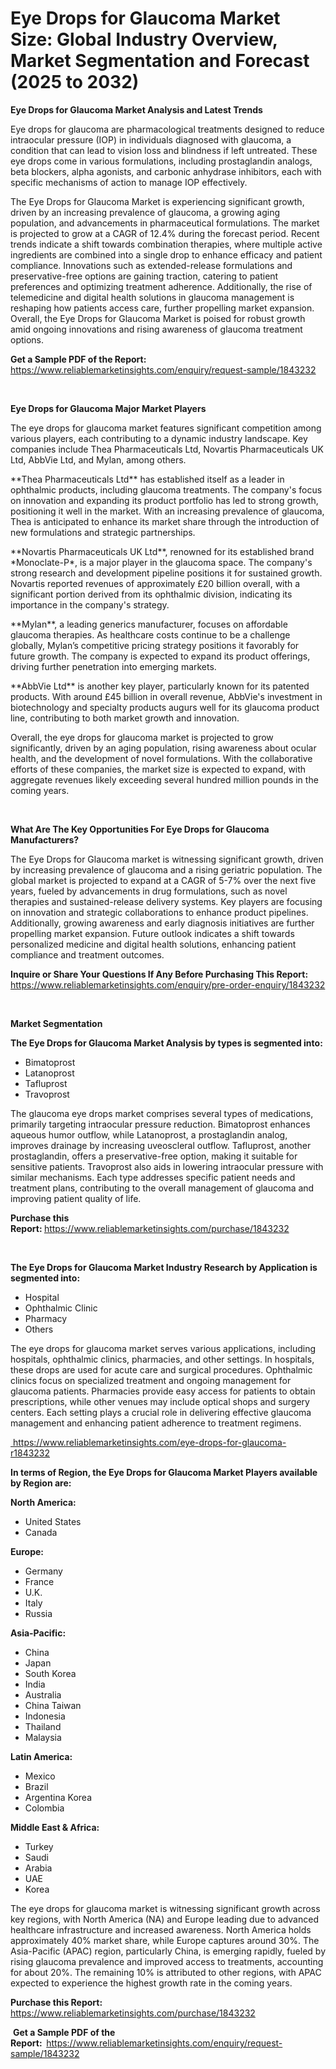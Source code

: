 <p><h1>Eye Drops for Glaucoma Market Size: Global Industry Overview, Market Segmentation and Forecast (2025 to 2032)</h1></p><p><strong>Eye Drops for Glaucoma Market Analysis and Latest Trends</strong></p>
<p><p>Eye drops for glaucoma are pharmacological treatments designed to reduce intraocular pressure (IOP) in individuals diagnosed with glaucoma, a condition that can lead to vision loss and blindness if left untreated. These eye drops come in various formulations, including prostaglandin analogs, beta blockers, alpha agonists, and carbonic anhydrase inhibitors, each with specific mechanisms of action to manage IOP effectively.</p><p>The Eye Drops for Glaucoma Market is experiencing significant growth, driven by an increasing prevalence of glaucoma, a growing aging population, and advancements in pharmaceutical formulations. The market is projected to grow at a CAGR of 12.4% during the forecast period. Recent trends indicate a shift towards combination therapies, where multiple active ingredients are combined into a single drop to enhance efficacy and patient compliance. Innovations such as extended-release formulations and preservative-free options are gaining traction, catering to patient preferences and optimizing treatment adherence. Additionally, the rise of telemedicine and digital health solutions in glaucoma management is reshaping how patients access care, further propelling market expansion. Overall, the Eye Drops for Glaucoma Market is poised for robust growth amid ongoing innovations and rising awareness of glaucoma treatment options.</p></p>
<p><strong>Get a Sample PDF of the Report:&nbsp;</strong> <a href="https://www.reliablemarketinsights.com/enquiry/request-sample/1843232?utm_campaign=2669&utm_medium=2&utm_source=Github&utm_content=ia&utm_term=19042025&utm_id=eye-drops-for-glaucoma">https://www.reliablemarketinsights.com/enquiry/request-sample/1843232</a></p>
<p>&nbsp;</p>
<p><strong>Eye Drops for Glaucoma Major Market Players</strong></p>
<p><p>The eye drops for glaucoma market features significant competition among various players, each contributing to a dynamic industry landscape. Key companies include Thea Pharmaceuticals Ltd, Novartis Pharmaceuticals UK Ltd, AbbVie Ltd, and Mylan, among others.</p><p>**Thea Pharmaceuticals Ltd** has established itself as a leader in ophthalmic products, including glaucoma treatments. The company's focus on innovation and expanding its product portfolio has led to strong growth, positioning it well in the market. With an increasing prevalence of glaucoma, Thea is anticipated to enhance its market share through the introduction of new formulations and strategic partnerships.</p><p>**Novartis Pharmaceuticals UK Ltd**, renowned for its established brand *Monoclate-P*, is a major player in the glaucoma space. The company's strong research and development pipeline positions it for sustained growth. Novartis reported revenues of approximately £20 billion overall, with a significant portion derived from its ophthalmic division, indicating its importance in the company's strategy.</p><p>**Mylan**, a leading generics manufacturer, focuses on affordable glaucoma therapies. As healthcare costs continue to be a challenge globally, Mylan’s competitive pricing strategy positions it favorably for future growth. The company is expected to expand its product offerings, driving further penetration into emerging markets.</p><p>**AbbVie Ltd** is another key player, particularly known for its patented products. With around £45 billion in overall revenue, AbbVie's investment in biotechnology and specialty products augurs well for its glaucoma product line, contributing to both market growth and innovation.</p><p>Overall, the eye drops for glaucoma market is projected to grow significantly, driven by an aging population, rising awareness about ocular health, and the development of novel formulations. With the collaborative efforts of these companies, the market size is expected to expand, with aggregate revenues likely exceeding several hundred million pounds in the coming years.</p></p>
<p>&nbsp;</p>
<p><strong>What Are The Key Opportunities For Eye Drops for Glaucoma Manufacturers?</strong></p>
<p><p>The Eye Drops for Glaucoma market is witnessing significant growth, driven by increasing prevalence of glaucoma and a rising geriatric population. The global market is projected to expand at a CAGR of 5-7% over the next five years, fueled by advancements in drug formulations, such as novel therapies and sustained-release delivery systems. Key players are focusing on innovation and strategic collaborations to enhance product pipelines. Additionally, growing awareness and early diagnosis initiatives are further propelling market expansion. Future outlook indicates a shift towards personalized medicine and digital health solutions, enhancing patient compliance and treatment outcomes.</p></p>
<p><strong>Inquire or Share Your Questions If Any Before Purchasing This Report:</strong> <a href="https://www.reliablemarketinsights.com/enquiry/pre-order-enquiry/1843232?utm_campaign=2669&utm_medium=2&utm_source=Github&utm_content=ia&utm_term=19042025&utm_id=eye-drops-for-glaucoma">https://www.reliablemarketinsights.com/enquiry/pre-order-enquiry/1843232</a></p>
<p>&nbsp;</p>
<p><strong>Market Segmentation</strong></p>
<p><strong>The Eye Drops for Glaucoma Market Analysis by types is segmented into:</strong></p>
<p><ul><li>Bimatoprost</li><li>Latanoprost</li><li>Tafluprost</li><li>Travoprost</li></ul></p>
<p><p>The glaucoma eye drops market comprises several types of medications, primarily targeting intraocular pressure reduction. Bimatoprost enhances aqueous humor outflow, while Latanoprost, a prostaglandin analog, improves drainage by increasing uveoscleral outflow. Tafluprost, another prostaglandin, offers a preservative-free option, making it suitable for sensitive patients. Travoprost also aids in lowering intraocular pressure with similar mechanisms. Each type addresses specific patient needs and treatment plans, contributing to the overall management of glaucoma and improving patient quality of life.</p></p>
<p><strong>Purchase this Report:&nbsp;</strong><a href="https://www.reliablemarketinsights.com/purchase/1843232?utm_campaign=2669&utm_medium=2&utm_source=Github&utm_content=ia&utm_term=19042025&utm_id=eye-drops-for-glaucoma">https://www.reliablemarketinsights.com/purchase/1843232</a></p>
<p>&nbsp;</p>
<p><strong>The Eye Drops for Glaucoma Market Industry Research by Application is segmented into:</strong></p>
<p><ul><li>Hospital</li><li>Ophthalmic Clinic</li><li>Pharmacy</li><li>Others</li></ul></p>
<p><p>The eye drops for glaucoma market serves various applications, including hospitals, ophthalmic clinics, pharmacies, and other settings. In hospitals, these drops are used for acute care and surgical procedures. Ophthalmic clinics focus on specialized treatment and ongoing management for glaucoma patients. Pharmacies provide easy access for patients to obtain prescriptions, while other venues may include optical shops and surgery centers. Each setting plays a crucial role in delivering effective glaucoma management and enhancing patient adherence to treatment regimens.</p></p>
<p><a href="https://www.reliablemarketinsights.com/eye-drops-for-glaucoma-r1843232?utm_campaign=2669&utm_medium=2&utm_source=Github&utm_content=ia&utm_term=19042025&utm_id=eye-drops-for-glaucoma">&nbsp;https://www.reliablemarketinsights.com/eye-drops-for-glaucoma-r1843232</a></p>
<p><strong>In terms of Region, the Eye Drops for Glaucoma Market Players available by Region are:</strong></p>
<p>
    <p> <strong> North America: </strong>
        <ul>
            <li>United States</li>
            <li>Canada</li>
        </ul>
        </p> 
    <p> <strong> Europe: </strong>
        <ul>
            <li>Germany</li>
            <li>France</li>
            <li>U.K.</li>
            <li>Italy</li>
            <li>Russia</li>
        </ul>
        </p> 
    <p> <strong> Asia-Pacific: </strong>
        <ul>
            <li>China</li>
            <li>Japan</li>
            <li>South Korea</li>
            <li>India</li>
            <li>Australia</li>
            <li>China Taiwan</li>
            <li>Indonesia</li>
            <li>Thailand</li>
            <li>Malaysia</li>
        </ul>
        </p> 
    <p> <strong> Latin America: </strong>
        <ul>
            <li>Mexico</li>
            <li>Brazil</li>
            <li>Argentina Korea</li>
            <li>Colombia</li>
        </ul>
        </p> 
    <p> <strong> Middle East & Africa: </strong>
        <ul>
            <li>Turkey</li>
            <li>Saudi</li>
            <li>Arabia</li>
            <li>UAE</li>
            <li>Korea</li>
        </ul>
    </p>
    </p>
<p><p>The eye drops for glaucoma market is witnessing significant growth across key regions, with North America (NA) and Europe leading due to advanced healthcare infrastructure and increased awareness. North America holds approximately 40% market share, while Europe captures around 30%. The Asia-Pacific (APAC) region, particularly China, is emerging rapidly, fueled by rising glaucoma prevalence and improved access to treatments, accounting for about 20%. The remaining 10% is attributed to other regions, with APAC expected to experience the highest growth rate in the coming years.</p></p>
<p><strong>Purchase this Report: </strong><a href="https://www.reliablemarketinsights.com/purchase/1843232?utm_campaign=2669&utm_medium=2&utm_source=Github&utm_content=ia&utm_term=19042025&utm_id=eye-drops-for-glaucoma">https://www.reliablemarketinsights.com/purchase/1843232</a></p>
<p>&nbsp;<strong>Get a Sample PDF of the Report:&nbsp;&nbsp;</strong><a href="https://www.reliablemarketinsights.com/enquiry/request-sample/1843232?utm_campaign=2669&utm_medium=2&utm_source=Github&utm_content=ia&utm_term=19042025&utm_id=eye-drops-for-glaucoma">https://www.reliablemarketinsights.com/enquiry/request-sample/1843232</a></p>
<p><strong></strong></p>
<p><p></p><p></p><p></p></p>